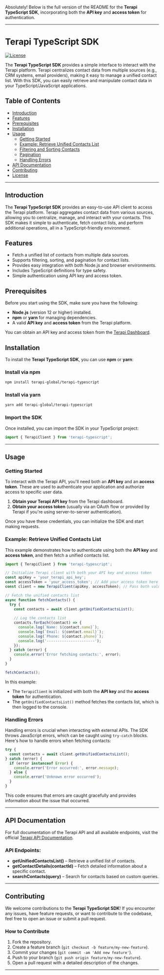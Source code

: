 Absolutely! Below is the full version of the README for the **Terapi TypeScript SDK**, incorporating both the **API key** and **access token** for authentication.

---

# Terapi TypeScript SDK

[![License](https://img.shields.io/badge/license-MIT-blue.svg)](https://opensource.org/licenses/MIT)

The **Terapi TypeScript SDK** provides a simple interface to interact with the Terapi platform. Terapi centralizes contact data from multiple sources (e.g., CRM systems, email providers), making it easy to manage a unified contact list. With this SDK, you can easily retrieve and manipulate contact data in your TypeScript/JavaScript applications.

## Table of Contents

- [Introduction](#introduction)
- [Features](#features)
- [Prerequisites](#prerequisites)
- [Installation](#installation)
- [Usage](#usage)
  - [Getting Started](#getting-started)
  - [Example: Retrieve Unified Contacts List](#example-retrieve-unified-contacts-list)
  - [Filtering and Sorting Contacts](#filtering-and-sorting-contacts)
  - [Pagination](#pagination)
  - [Handling Errors](#handling-errors)
- [API Documentation](#api-documentation)
- [Contributing](#contributing)
- [License](#license)

---

## Introduction

The **Terapi TypeScript SDK** provides an easy-to-use API client to access the Terapi platform. Terapi aggregates contact data from various sources, allowing you to centralize, manage, and interact with your contacts. This SDK makes it simple to authenticate, fetch contact lists, and perform additional operations, all in a TypeScript-friendly environment.

## Features

- Fetch a unified list of contacts from multiple data sources.
- Supports filtering, sorting, and pagination for contact lists.
- Provides easy integration with both Node.js and browser environments.
- Includes TypeScript definitions for type safety.
- Simple authentication using API key and access token.

## Prerequisites

Before you start using the SDK, make sure you have the following:

- **Node.js** (version 12 or higher) installed.
- **npm** or **yarn** for managing dependencies.
- A valid **API key** and **access token** from the Terapi platform.

You can obtain an API key and access token from the [Terapi Dashboard](https://app.terapi.global).

## Installation

To install the **Terapi TypeScript SDK**, you can use **npm** or **yarn**:

### Install via npm

```bash
npm install terapi-global/terapi-typescript
```

### Install via yarn

```bash
yarn add terapi-global/terapi-typescript
```

### Import the SDK

Once installed, you can import the SDK in your TypeScript project:

```typescript
import { TerapiClient } from 'terapi-typescript';
```

---

## Usage

### Getting Started

To interact with the Terapi API, you'll need both an **API key** and an **access token**. These are used to authenticate your application and authorize access to specific user data.

1. **Obtain your Terapi API key** from the Terapi dashboard.
2. **Obtain your access token** (usually via an OAuth flow or provided by Terapi if you're using server-to-server authentication).

Once you have these credentials, you can initialize the SDK and start making requests.

### Example: Retrieve Unified Contacts List

This example demonstrates how to authenticate using both the **API key** and **access token**, and then fetch a unified contacts list.

```typescript
import { TerapiClient } from 'terapi-typescript';

// Initialize Terapi client with both your API key and access token
const apiKey = 'your_terapi_api_key';
const accessToken = 'your_access_token'; // Add your access token here
const client = new TerapiClient(apiKey, accessToken); // Pass both values to the client constructor

// Fetch the unified contacts list
async function fetchContacts() {
  try {
    const contacts = await client.getUnifiedContactsList();
    
    // Log the contacts list
    contacts.forEach((contact) => {
      console.log(`Name: ${contact.name}`);
      console.log(`Email: ${contact.email}`);
      console.log(`Phone: ${contact.phone}`);
      console.log('----------------------');
    });
  } catch (error) {
    console.error('Error fetching contacts:', error);
  }
}

fetchContacts();
```

In this example:

- The `TerapiClient` is initialized with both the **API key** and the **access token** for authentication.
- The `getUnifiedContactsList()` method fetches the contacts list, which is then logged to the console.

### Handling Errors

Handling errors is crucial when interacting with external APIs. The SDK throws JavaScript errors, which can be caught using `try-catch` blocks. Here's how to handle errors when fetching contacts:

```typescript
try {
  const contacts = await client.getUnifiedContactsList();
} catch (error) {
  if (error instanceof Error) {
    console.error('Error occurred:', error.message);
  } else {
    console.error('Unknown error occurred');
  }
}
```

This code ensures that errors are caught gracefully and provides information about the issue that occurred.

---

## API Documentation

For full documentation of the Terapi API and all available endpoints, visit the official [Terapi API Documentation](https://docs.terapi.global).

### API Endpoints:

- **getUnifiedContactsList()** – Retrieve a unified list of contacts.
- **getContactDetails(contactId)** – Fetch detailed information about a specific contact.
- **searchContacts(query)** – Search for contacts based on custom queries.

---

## Contributing

We welcome contributions to the **Terapi TypeScript SDK**! If you encounter any issues, have feature requests, or want to contribute to the codebase, feel free to open an issue or submit a pull request.

### How to Contribute

1. Fork the repository.
2. Create a feature branch (`git checkout -b feature/my-new-feature`).
3. Commit your changes (`git commit -am 'Add new feature'`).
4. Push to your branch (`git push origin feature/my-new-feature`).
5. Open a pull request with a detailed description of the changes.

---
